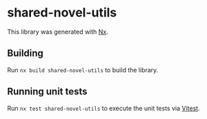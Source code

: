 # shared-novel-utils

This library was generated with [Nx](https://nx.dev).

## Building

Run `nx build shared-novel-utils` to build the library.

## Running unit tests

Run `nx test shared-novel-utils` to execute the unit tests via [Vitest](https://vitest.dev/).
